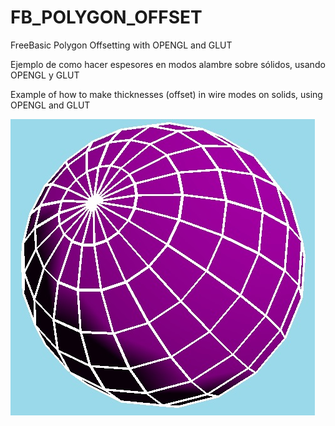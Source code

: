 # FB_POLYGON_OFFSET
FreeBasic Polygon Offsetting with OPENGL and GLUT

Ejemplo de como hacer espesores en modos alambre sobre sólidos, usando OPENGL y GLUT 

Example of how to make thicknesses (offset) in wire modes on solids, using OPENGL and GLUT

![Imagen polyoffset](https://github.com/jepalza/FB_POLYGON_OFFSET/blob/main/polyoffset.jpg)
